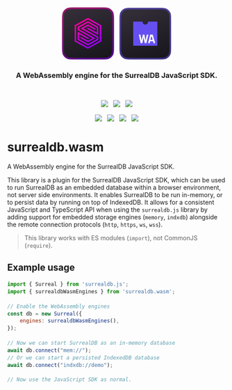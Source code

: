 <br>

<p align="center">
    <img width=120 src="https://raw.githubusercontent.com/surrealdb/icons/main/surreal.svg" />
    &nbsp;
    <img width=120 src="https://raw.githubusercontent.com/surrealdb/icons/main/webassembly.svg" />
</p>

<h3 align="center">A WebAssembly engine for the SurrealDB JavaScript SDK.</h3>

<br>

<p align="center">
    <a href="https://github.com/surrealdb/surrealdb.wasm"><img src="https://img.shields.io/badge/status-beta-ff00bb.svg?style=flat-square"></a>
    &nbsp;
    <a href="https://surrealdb.com/docs/integration/libraries/javascript"><img src="https://img.shields.io/badge/docs-view-44cc11.svg?style=flat-square"></a>
    &nbsp;
    <a href="https://github.com/surrealdb/surrealdb.wasm"><img src="https://img.shields.io/npm/v/surrealdb.wasm?style=flat-square"></a>
</p>

<p align="center">
    <a href="https://surrealdb.com/discord"><img src="https://img.shields.io/discord/902568124350599239?label=discord&style=flat-square&color=5a66f6"></a>
    &nbsp;
    <a href="https://twitter.com/surrealdb"><img src="https://img.shields.io/badge/twitter-follow_us-1d9bf0.svg?style=flat-square"></a>
    &nbsp;
    <a href="https://www.linkedin.com/company/surrealdb/"><img src="https://img.shields.io/badge/linkedin-connect_with_us-0a66c2.svg?style=flat-square"></a>
    &nbsp;
    <a href="https://www.youtube.com/channel/UCjf2teVEuYVvvVC-gFZNq6w"><img src="https://img.shields.io/badge/youtube-subscribe-fc1c1c.svg?style=flat-square"></a>
</p>

# surrealdb.wasm

A WebAssembly engine for the SurrealDB JavaScript SDK.

This library is a plugin for the SurrealDB JavaScript SDK, which can be used to run SurrealDB as an embedded database within a browser environment, not server side environments. It enables SurrealDB to be run in-memory, or to persist data by running on top of IndexedDB. It allows for a consistent JavaScript and TypeScript API when using the `surrealdb.js` library by adding support for embedded storage engines (`memory`, `indxdb`) alongside the remote connection protocols (`http`, `https`, `ws`, `wss`). 

> This library works with ES modules (`import`), not CommonJS (`require`).

## Example usage

```js
import { Surreal } from 'surrealdb.js';
import { surrealdbWasmEngines } from 'surrealdb.wasm';

// Enable the WebAssembly engines
const db = new Surreal({
    engines: surrealdbWasmEngines(),
});

// Now we can start SurrealDB as an in-memory database
await db.connect("mem://");
// Or we can start a persisted IndexedDB database
await db.connect("indxdb://demo");

// Now use the JavaScript SDK as normal.
```
